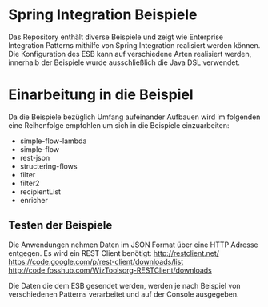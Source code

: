 # Spring Integration Beispiele

Das Repository enthält diverse Beispiele und zeigt wie Enterprise Integration Patterns mithilfe von Spring Integration realisiert werden können.
Die Konfiguration des ESB kann auf verschiedene Arten realisiert werden, innerhalb der Beispiele wurde ausschließlich die Java DSL verwendet. 

# Einarbeitung in die Beispiel

Da die Beispiele bezüglich Umfang aufeinander Aufbauen wird im folgenden eine Reihenfolge empfohlen um sich in die Beispiele einzuarbeiten:
- simple-flow-lambda
- simple-flow
- rest-json
- structering-flows
- filter
- filter2
- recipientList
- enricher

## Testen der Beispiele

Die Anwendungen nehmen Daten im JSON Format über eine HTTP Adresse entgegen.
Es wird ein REST Client benötigt:
http://restclient.net/
https://code.google.com/p/rest-client/downloads/list
http://code.fosshub.com/WizToolsorg-RESTClient/downloads

Die Daten die dem ESB gesendet werden, werden je nach Beispiel von verschiedenen Patterns verarbeitet und auf der Console ausgegeben.